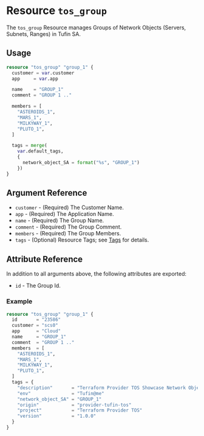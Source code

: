 # Resource `tos_group`

The `tos_group` Resource manages Groups of Network Objects (Servers, Subnets, Ranges) in Tufin SA.

## Usage

```terraform
resource "tos_group" "group_1" {
  customer = var.customer
  app     = var.app

  name    = "GROUP_1"
  comment = "GROUP 1 .."

  members = [
    "ASTEROIDS_1",
    "MARS_1",
    "MILKYWAY_1",
    "PLUTO_1",
  ]

  tags = merge(
    var.default_tags,
    {
      network_object_SA = format("%s", "GROUP_1")
    })
}
```

## Argument Reference

* `customer` - (Required) The Customer Name.
* `app` - (Required) The Application Name.
* `name` - (Required) The Group Name.
* `comment` - (Required) The Group Comment.
* `members` - (Required) The Group Members.
* `tags` - (Optional) Resource Tags; see [Tags](tag.md) for details.

## Attribute Reference

In addition to all arguments above, the following attributes are exported:

* `id` - The Group Id.

### Example

```terraform
resource "tos_group" "group_1" {
  id       = "23586"
  customer = "scs0"
  app      = "Cloud"
  name     = "GROUP_1"
  comment  = "GROUP 1 .."
  members  = [
    "ASTEROIDS_1",
    "MARS_1",
    "MILKYWAY_1",
    "PLUTO_1",
  ]
  tags = {
    "description"       = "Terraform Provider TOS Showcase Network Objects"
    "env"               = "Tufin@me"
    "network_object_SA" = "GROUP_1"
    "origin"            = "provider-tufin-tos"
    "project"           = "Terraform Provider TOS"
    "version"           = "1.0.0"
  }
}
```
